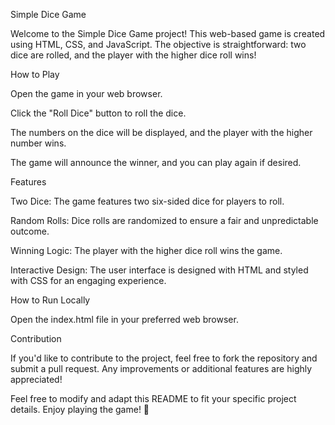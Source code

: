 
Simple Dice Game

Welcome to the Simple Dice Game project! This web-based game is created using HTML, CSS, and JavaScript. The objective is straightforward: two dice are rolled, and the player with the higher dice roll wins!

How to Play

Open the game in your web browser.

Click the "Roll Dice" button to roll the dice.

The numbers on the dice will be displayed, and the player with the higher number wins.

The game will announce the winner, and you can play again if desired.

Features

Two Dice: The game features two six-sided dice for players to roll.

Random Rolls: Dice rolls are randomized to ensure a fair and unpredictable outcome.

Winning Logic: The player with the higher dice roll wins the game.

Interactive Design: The user interface is designed with HTML and styled with CSS for an engaging experience.

How to Run Locally

Open the index.html file in your preferred web browser.

Contribution

If you'd like to contribute to the project, feel free to fork the repository and submit a pull request. Any improvements or additional features are highly appreciated!

Feel free to modify and adapt this README to fit your specific project details. Enjoy playing the game! 🎲





